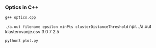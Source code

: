 ### Optics in C++

`g++ optics.cpp`

`./a.out filename epsilon minPts clusterDistanceThreshold`
npr. ./a.out klasterovanje.csv 3.0 7 2.5

`python3 plot.py`